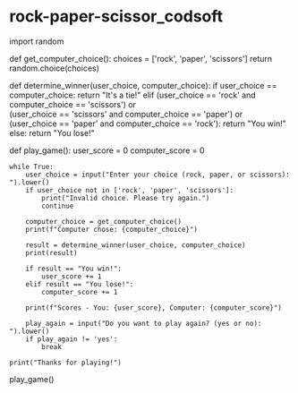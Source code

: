 # rock-paper-scissor_codsoft
import random

def get_computer_choice():
    choices = ['rock', 'paper', 'scissors']
    return random.choice(choices)

def determine_winner(user_choice, computer_choice):
    if user_choice == computer_choice:
        return "It's a tie!"
    elif (user_choice == 'rock' and computer_choice == 'scissors') or \
         (user_choice == 'scissors' and computer_choice == 'paper') or \
         (user_choice == 'paper' and computer_choice == 'rock'):
        return "You win!"
    else:
        return "You lose!"

def play_game():
    user_score = 0
    computer_score = 0

    while True:
        user_choice = input("Enter your choice (rock, paper, or scissors): ").lower()
        if user_choice not in ['rock', 'paper', 'scissors']:
            print("Invalid choice. Please try again.")
            continue

        computer_choice = get_computer_choice()
        print(f"Computer chose: {computer_choice}")

        result = determine_winner(user_choice, computer_choice)
        print(result)

        if result == "You win!":
            user_score += 1
        elif result == "You lose!":
            computer_score += 1

        print(f"Scores - You: {user_score}, Computer: {computer_score}")

        play_again = input("Do you want to play again? (yes or no): ").lower()
        if play_again != 'yes':
            break

    print("Thanks for playing!")
play_game()
